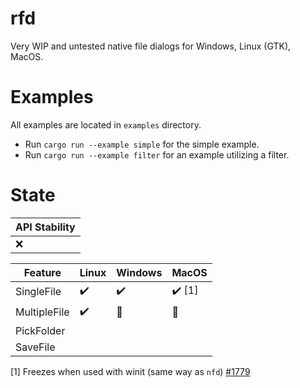 # rfd

Very WIP and untested native file dialogs for Windows, Linux (GTK), MacOS.

# Examples

All examples are located in `examples` directory.

- Run `cargo run --example simple` for the simple example.
- Run `cargo run --example filter` for an example utilizing a filter.

# State

| API Stability |
| ------------- |
| :x:           |

| Feature      | Linux              | Windows            | MacOS                  |
| ------------ | ------------------ | ------------------ | ---------------------- |
| SingleFile   | :heavy_check_mark: | :heavy_check_mark: | :heavy_check_mark: [1] |
| MultipleFile | :heavy_check_mark: | :construction:     | :construction:         |
| PickFolder   |                    |                    |                        |
| SaveFile     |                    |                    |                        |

[1] Freezes when used with winit (same way as `nfd`) [#1779](https://github.com/rust-windowing/winit/issues/1779)
